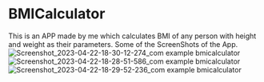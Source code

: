 # BMICalculator
This is an APP made by me which calculates BMI of any person with height and weight as their parameters.
Some of the ScreenShots of the App.
![Screenshot_2023-04-22-18-30-12-274_com example bmicalculator](https://user-images.githubusercontent.com/111584498/233786523-dd51575b-2259-4dfc-a3df-ca7df08b0081.jpg)
![Screenshot_2023-04-22-18-28-51-586_com example bmicalculator](https://user-images.githubusercontent.com/111584498/233786834-13e2290a-ab9a-41d5-ab66-8add65150f7b.jpg)
![Screenshot_2023-04-22-18-29-52-236_com example bmicalculator](https://user-images.githubusercontent.com/111584498/233786901-b6c9d8ca-9ebf-4033-aec1-694fdccd7ccb.jpg)
